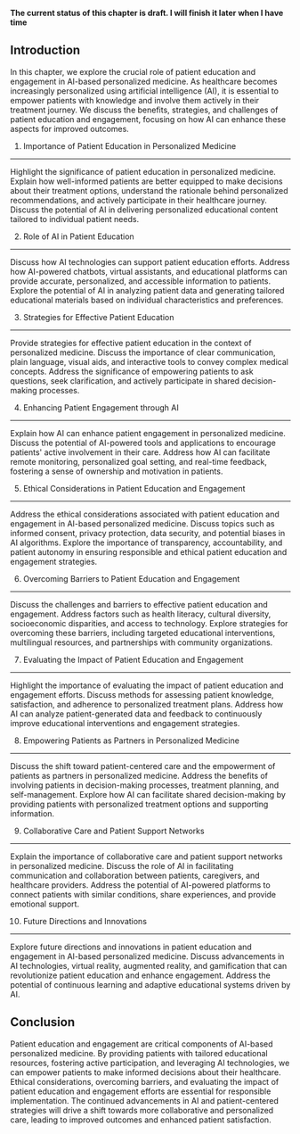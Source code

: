 **The current status of this chapter is draft. I will finish it later when I have time**

Introduction
------------

In this chapter, we explore the crucial role of patient education and engagement in AI-based personalized medicine. As healthcare becomes increasingly personalized using artificial intelligence (AI), it is essential to empower patients with knowledge and involve them actively in their treatment journey. We discuss the benefits, strategies, and challenges of patient education and engagement, focusing on how AI can enhance these aspects for improved outcomes.

1. Importance of Patient Education in Personalized Medicine
-----------------------------------------------------------

Highlight the significance of patient education in personalized medicine. Explain how well-informed patients are better equipped to make decisions about their treatment options, understand the rationale behind personalized recommendations, and actively participate in their healthcare journey. Discuss the potential of AI in delivering personalized educational content tailored to individual patient needs.

2. Role of AI in Patient Education
----------------------------------

Discuss how AI technologies can support patient education efforts. Address how AI-powered chatbots, virtual assistants, and educational platforms can provide accurate, personalized, and accessible information to patients. Explore the potential of AI in analyzing patient data and generating tailored educational materials based on individual characteristics and preferences.

3. Strategies for Effective Patient Education
---------------------------------------------

Provide strategies for effective patient education in the context of personalized medicine. Discuss the importance of clear communication, plain language, visual aids, and interactive tools to convey complex medical concepts. Address the significance of empowering patients to ask questions, seek clarification, and actively participate in shared decision-making processes.

4. Enhancing Patient Engagement through AI
------------------------------------------

Explain how AI can enhance patient engagement in personalized medicine. Discuss the potential of AI-powered tools and applications to encourage patients' active involvement in their care. Address how AI can facilitate remote monitoring, personalized goal setting, and real-time feedback, fostering a sense of ownership and motivation in patients.

5. Ethical Considerations in Patient Education and Engagement
-------------------------------------------------------------

Address the ethical considerations associated with patient education and engagement in AI-based personalized medicine. Discuss topics such as informed consent, privacy protection, data security, and potential biases in AI algorithms. Explore the importance of transparency, accountability, and patient autonomy in ensuring responsible and ethical patient education and engagement strategies.

6. Overcoming Barriers to Patient Education and Engagement
----------------------------------------------------------

Discuss the challenges and barriers to effective patient education and engagement. Address factors such as health literacy, cultural diversity, socioeconomic disparities, and access to technology. Explore strategies for overcoming these barriers, including targeted educational interventions, multilingual resources, and partnerships with community organizations.

7. Evaluating the Impact of Patient Education and Engagement
------------------------------------------------------------

Highlight the importance of evaluating the impact of patient education and engagement efforts. Discuss methods for assessing patient knowledge, satisfaction, and adherence to personalized treatment plans. Address how AI can analyze patient-generated data and feedback to continuously improve educational interventions and engagement strategies.

8. Empowering Patients as Partners in Personalized Medicine
-----------------------------------------------------------

Discuss the shift toward patient-centered care and the empowerment of patients as partners in personalized medicine. Address the benefits of involving patients in decision-making processes, treatment planning, and self-management. Explore how AI can facilitate shared decision-making by providing patients with personalized treatment options and supporting information.

9. Collaborative Care and Patient Support Networks
--------------------------------------------------

Explain the importance of collaborative care and patient support networks in personalized medicine. Discuss the role of AI in facilitating communication and collaboration between patients, caregivers, and healthcare providers. Address the potential of AI-powered platforms to connect patients with similar conditions, share experiences, and provide emotional support.

10. Future Directions and Innovations
-------------------------------------

Explore future directions and innovations in patient education and engagement in AI-based personalized medicine. Discuss advancements in AI technologies, virtual reality, augmented reality, and gamification that can revolutionize patient education and enhance engagement. Address the potential of continuous learning and adaptive educational systems driven by AI.

Conclusion
----------

Patient education and engagement are critical components of AI-based personalized medicine. By providing patients with tailored educational resources, fostering active participation, and leveraging AI technologies, we can empower patients to make informed decisions about their healthcare. Ethical considerations, overcoming barriers, and evaluating the impact of patient education and engagement efforts are essential for responsible implementation. The continued advancements in AI and patient-centered strategies will drive a shift towards more collaborative and personalized care, leading to improved outcomes and enhanced patient satisfaction.
